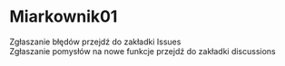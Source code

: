 # Miarkownik01
Zgłaszanie błędów przejdź do zakładki Issues<br>
Zgłaszanie pomysłów na nowe funkcje przejdź do zakładki discussions<br>


